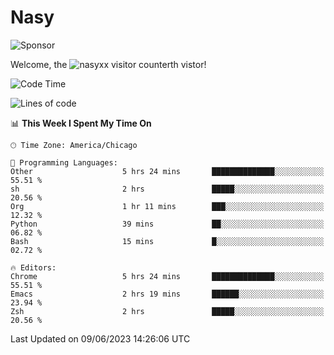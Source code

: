 # Nasy

<!--
<p align="center">
<img height="200" src="https://github-readme-stats.vercel.app/api?username=nasyxx&count_private=true&show_icons=true&theme=dracula&include_all_commits=true"/>
<img height="200" src="https://github-readme-stats.vercel.app/api/top-langs/?username=nasyxx&theme=dracula&hide=html,jupyter+notebook&count_private=true&show_icons=true"/>
</p>

  
----------------
-->

![Sponsor](https://img.shields.io/static/v1.svg?label=Sponsor&message=%E2%9D%A4&logo=GitHub&style=flat&color=pink)
 
Welcome, the ![nasyxx visitor counter](https://count.getloli.com/get/@nasyxx?theme=rule34)th vistor!
 
<!--START_SECTION:waka-->
![Code Time](http://img.shields.io/badge/Code%20Time-3%2C557%20hrs%2055%20mins-blue)

![Lines of code](https://img.shields.io/badge/From%20Hello%20World%20I%27ve%20Written-6.3%20million%20lines%20of%20code-blue)

📊 **This Week I Spent My Time On** 

```text
🕑︎ Time Zone: America/Chicago

💬 Programming Languages: 
Other                    5 hrs 24 mins       ██████████████░░░░░░░░░░░   55.51 % 
sh                       2 hrs               █████░░░░░░░░░░░░░░░░░░░░   20.56 % 
Org                      1 hr 11 mins        ███░░░░░░░░░░░░░░░░░░░░░░   12.32 % 
Python                   39 mins             ██░░░░░░░░░░░░░░░░░░░░░░░   06.82 % 
Bash                     15 mins             █░░░░░░░░░░░░░░░░░░░░░░░░   02.72 % 

🔥 Editors: 
Chrome                   5 hrs 24 mins       ██████████████░░░░░░░░░░░   55.51 % 
Emacs                    2 hrs 19 mins       ██████░░░░░░░░░░░░░░░░░░░   23.94 % 
Zsh                      2 hrs               █████░░░░░░░░░░░░░░░░░░░░   20.56 % 
```


 Last Updated on 09/06/2023 14:26:06 UTC
<!--END_SECTION:waka-->

<!-- ![visitors](https://visitor-badge.laobi.icu/badge?page_id=nasyxx.nasyxx) -->
